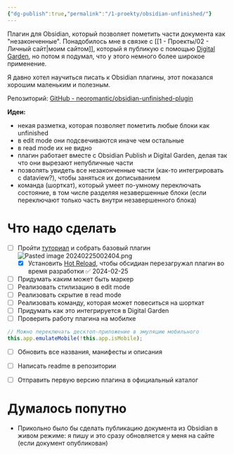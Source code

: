 ```yaml
---
{"dg-publish":true,"permalink":"/1-proekty/obsidian-unfinished/"}
---
```


Плагин для Obsidian, который позволяет пометить части документа как "незаконченные". 
Понадобилось мне в связке с [[1 - Проекты/02 - Личный сайт\|моим сайтом]], который я публикую с помощью [Digital Garden](https://github.com/oleeskild/obsidian-digital-garden), но потом я подумал, что у этого немного более широкое применение.

Я давно хотел научиться писать к Obsidian плагины, этот показался хорошим маленьким и полезным.

Репозиторий: [GitHub - neoromantic/obsidian-unfinished-plugin](https://github.com/neoromantic/obsidian-unfinished-plugin)

**Идеи:**
- некая разметка, которая позволяет пометить любые блоки как unfinished
- в edit mode они подсвечиваются иначе чем остальные
- в read mode их не видно
- плагин работает вместе с Obsidian Publish и Digital Garden, делая так что они вырезают непубличные части
- позволять увидеть все незаконченные части (как-то интегрировать с dataview?), чтобы заняться их дописыванием
- команда (шорткат), который умеет по-умному переключать состояние, в том числе разделяя незавершенные блоки (если переключают только часть внутри незавершенного блока)
# Что надо сделать
- [ ] Пройти [туториал](https://docs.obsidian.md/Plugins/Getting+started/Build+a+plugin) и собрать базовый плагин![Pasted image 20240225002404.png](/img/user/files/Pasted%20image%2020240225002404.png)
	- [x] Установить [Hot Reload](https://github.com/pjeby/hot-reload), чтобы обсидиан перезагружал плагин во время разработки ✅ 2024-02-25
- [ ] Придумать каким может быть маркер
- [ ] Реализовать стилизацию в edit mode
- [ ] Реализовать скрытие в read mode
- [ ] Реализовать команду, которая может повеситься на шорткат
- [ ] Придумать как это интегрируется в Digital Garden
- [ ] Проверить работу плагина на мобилке
```js
// Можно переключать десктоп-приложение в эмуляцию мобильного
this.app.emulateMobile(!this.app.isMobile);
```
- [ ] Обновить все названия, манифесты и описания
- [ ] Написать readme в репозитории
- [ ] Отправить первую версию плагина в официальный каталог


# Думалось попутно
- Прикольно было бы сделать публикацию документа из Obsidian в живом режиме: я пишу и это сразу обновляется у меня на сайте (если документ опубликован)


